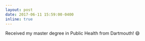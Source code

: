 ```yaml
---
layout: post
date: 2017-06-11 15:59:00-0400
inline: true
---
```


Received my master degree in Public Health from Dartmouth! :smile:
